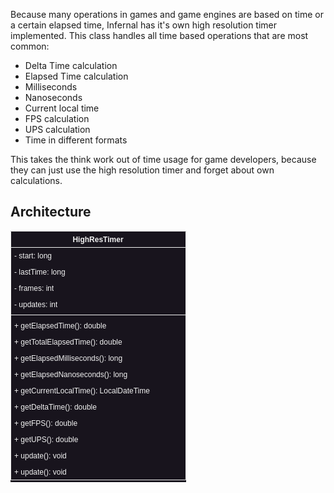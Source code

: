 Because many operations in games and game engines are based on time or a certain elapsed time, Infernal has it's own high resolution timer implemented. This class handles all time based operations that are most common:

- Delta Time calculation
- Elapsed Time calculation
- Milliseconds
- Nanoseconds
- Current local time
- FPS calculation
- UPS calculation
- Time in different formats

This takes the think work out of time usage for game developers, because they can just use the high resolution timer and forget about own calculations.

## Architecture
![Time](../assets/images/diagrams/time.png)